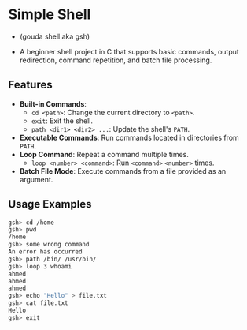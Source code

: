 # Simple Shell 
- (gouda shell aka gsh)

- A beginner shell project in C that supports basic commands, output redirection, command repetition, and batch file processing. 

## Features

- **Built-in Commands**:
  - `cd <path>`: Change the current directory to `<path>`.
  - `exit`: Exit the shell.
  - `path <dir1> <dir2> ...`: Update the shell's `PATH`.
- **Executable Commands**: Run commands located in directories from `PATH`.
- **Loop Command**: Repeat a command multiple times.
  - `loop <number> <command>`: Run `<command>` `<number>` times.
- **Batch File Mode**: Execute commands from a file provided as an argument.

## Usage Examples

```bash
gsh> cd /home
gsh> pwd
/home
gsh> some wrong command
An error has occurred
gsh> path /bin/ /usr/bin/
gsh> loop 3 whoami
ahmed
ahmed
ahmed
gsh> echo "Hello" > file.txt
gsh> cat file.txt
Hello
gsh> exit
```
